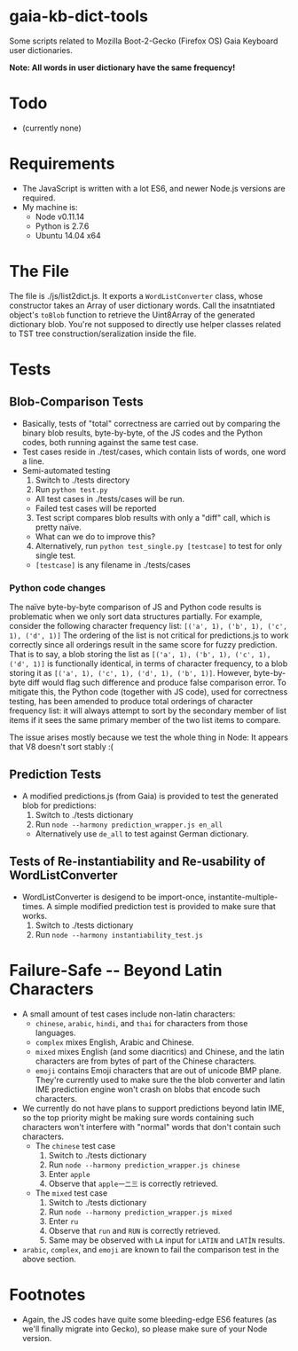 gaia-kb-dict-tools
==================

Some scripts related to Mozilla Boot-2-Gecko (Firefox OS) Gaia Keyboard user dictionaries.

__Note: All words in user dictionary have the same frequency!__

# Todo
* (currently none)

# Requirements
* The JavaScript is written with a lot ES6, and newer Node.js versions are required.
* My machine is:
  * Node v0.11.14
  * Python is 2.7.6
  * Ubuntu 14.04 x64

# The File
The file is ./js/list2dict.js. It exports a `WordListConverter` class, whose constructor takes an Array of
user dictionary words. Call the insatntiated object's `toBlob` function to retrieve the Uint8Array
of the generated dictionary blob. You're not supposed to directly use helper classes related to
TST tree construction/seralization inside the file.

# Tests

## Blob-Comparison Tests
* Basically, tests of "total" correctness are carried out by comparing the binary blob results,
  byte-by-byte, of the JS codes and the Python codes, both running against the same test case.
* Test cases reside in ./test/cases, which contain lists of words, one word a line.
* Semi-automated testing
  1. Switch to ./tests directory
  2. Run `python test.py`
    * All test cases in ./tests/cases will be run.
    * Failed test cases will be reported
  3. Test script compares blob results with only a "diff" call, which is pretty naïve.
    * What can we do to improve this?
  4. Alternatively, run `python test_single.py [testcase]` to test for only single test.
    * `[testcase]` is any filename in ./tests/cases

### Python code changes
The naïve byte-by-byte comparison of JS and Python code results is problematic when we
only sort data structures partially. For example, consider the following
character frequency list:
`[('a', 1), ('b', 1), ('c', 1), ('d', 1)]`
The ordering of the list is not critical for predictions.js to work correctly
since all orderings result in the same score for fuzzy prediction. That is to say, a blob
storing the list as `[('a', 1), ('b', 1), ('c', 1), ('d', 1)]` is functionally
identical, in terms of character frequency, to a blob storing it as
`[('a', 1), ('c', 1), ('d', 1), ('b', 1)]`. However, byte-by-byte diff would flag such
difference and produce false comparison error. To mitigate this, the Python code
(together with JS code), used for correctness testing, has been amended to produce
total orderings of character frequency list: it will always attempt to sort by
the secondary member of list items if it sees the same primary member of the two
list items to compare.

The issue arises mostly because we test the whole thing in Node: It appears that
V8 doesn't sort stably :(

## Prediction Tests
* A modified predictions.js (from Gaia) is provided to test the generated blob for predictions:
  1. Switch to ./tests dictionary
  2. Run `node --harmony prediction_wrapper.js en_all`
    * Alternatively use `de_all` to test against German dictionary.

## Tests of Re-instantiability and Re-usability of WordListConverter
* WordListConverter is desigend to be import-once, instantite-multiple-times. A simple modified prediction
  test is provided to make sure that works.
  1. Switch to ./tests dictionary
  2. Run `node --harmony instantiability_test.js`

# Failure-Safe -- Beyond Latin Characters
* A small amount of test cases include non-latin characters:
  * `chinese`, `arabic`, `hindi`, and `thai` for characters from those languages.
  * `complex` mixes English, Arabic and Chinese.
  * `mixed` mixes English (and some diacritics) and Chinese, and the latin characters are from bytes of part of the Chinese characters.
  * `emoji` contains Emoji characters that are out of unicode BMP plane.
  They're currently used to make sure the the blob converter and latin IME prediction engine
  won't crash on blobs that encode such characters.
* We currently do not have plans to support predictions beyond latin IME, so the top priority might be
  making sure words containing such characters won't interfere with "normal" words that don't contain
  such characters.
  * The `chinese` test case
    1. Switch to ./tests dictionary
    2. Run `node --harmony prediction_wrapper.js chinese`
    3. Enter `apple`
    4. Observe that `apple一二三` is correctly retrieved.
  * The `mixed` test case
    1. Switch to ./tests dictionary
    2. Run `node --harmony prediction_wrapper.js mixed`
    3. Enter `ru`
    4. Observe that `run` and `RUN` is correctly retrieved.
    5. Same may be observed with `LA` input for `LATIN` and `LATÎN` results.
* `arabic`, `complex`, and `emoji` are known to fail the comparison test in the above section.

# Footnotes
* Again, the JS codes have quite some bleeding-edge ES6 features (as we'll finally migrate
  into Gecko), so please make sure of your Node version.